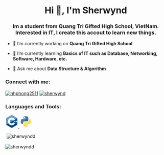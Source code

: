 <h1 align="center">Hi 👋, I'm Sherwynd</h1>
<h3 align="center">Im a student from Quang Tri Gifted High School, VietNam. Interested in IT, I create this accout to learn new things.</h3>

- 🔭 I’m currently working on **Quang Tri Gifted High School**

- 🌱 I’m currently learning **Basics of IT such as Database, Networking, Software, Hardware, etc.**

- 💬 Ask me about **Data Structure & Algorithm**

<h3 align="left">Connect with me:</h3>
<p align="left">
<a href="https://fb.com/nhphong2511" target="blank"><img align="center" src="https://raw.githubusercontent.com/rahuldkjain/github-profile-readme-generator/master/src/images/icons/Social/facebook.svg" alt="nhphong2511" height="30" width="40" /></a>
<a href="https://codeforces.com/profile/sherwynd" target="blank"><img align="center" src="https://raw.githubusercontent.com/rahuldkjain/github-profile-readme-generator/master/src/images/icons/Social/codeforces.svg" alt="sherwynd" height="30" width="40" /></a>
</p>

<h3 align="left">Languages and Tools:</h3>
<p align="left"> <a href="https://www.w3schools.com/cpp/" target="_blank" rel="noreferrer"> <img src="https://raw.githubusercontent.com/devicons/devicon/master/icons/cplusplus/cplusplus-original.svg" alt="cplusplus" width="40" height="40"/> </a> <a href="https://www.python.org" target="_blank" rel="noreferrer"> <img src="https://raw.githubusercontent.com/devicons/devicon/master/icons/python/python-original.svg" alt="python" width="40" height="40"/> </a> </p>

<p>&nbsp;<img align="center" src="https://github-readme-stats.vercel.app/api?username=sherwyndd&show_icons=true&locale=en" alt="sherwyndd" /></p>

<p><img align="center" src="https://github-readme-streak-stats.herokuapp.com/?user=sherwyndd&" alt="sherwyndd" /></p>
